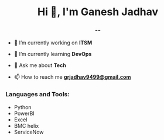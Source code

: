 
<h1 align="center">Hi 👋, I'm Ganesh Jadhav</h1>
<h3 align="center">--</h3>




- 🔭 I’m currently working on **ITSM**

- 🌱 I’m currently learning **DevOps**

- 💬 Ask me about **Tech**

- 📫 How to reach me **grjadhav9499@gmail.com**


<h3 align="left">Languages and Tools:</h3>

- Python
- PowerBI
- Excel
- BMC helix
- ServiceNow
